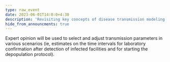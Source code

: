 ```yaml
---
type: raw_event
date: 2023-06-01T14:0:0+4:30
description: 'Revisiting key concepts of disease transmission modeling and hosting an FMD transmission and control expert opinion panel.'
hide_from_announcments: true
---
```


Expert opinion will be used to select and adjust transmission parameters in various scenarios (ie, estimates on the time intervals for laboratory confirmation after detection of infected facilities and for starting the depopulation protocol).
